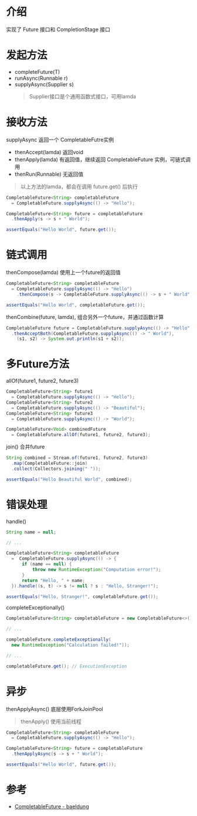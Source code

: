 # 介绍
实现了 Future 接口和 CompletionStage 接口

# 发起方法
- completeFuture(T)
- runAsync(Runnable r)
- supplyAsync(Supplier s)
    > Supplier接口是个通用函数式接口，可用lamda

# 接收方法
supplyAsync 返回一个 CompletableFutre实例

- thenAccept(lamda) 返回void
- thenApply(lamda) 有返回值，继续返回 CompletableFuture 实例，可链式调用
- thenRun(Runnable) 无返回值
> 以上方法的lamda，都会在调用 future.get() 后执行
```java
CompletableFuture<String> completableFuture
  = CompletableFuture.supplyAsync(() -> "Hello");

CompletableFuture<String> future = completableFuture
  .thenApply(s -> s + " World");

assertEquals("Hello World", future.get());
```

# 链式调用
thenCompose(lamda) 使用上一个future的返回值
```java
CompletableFuture<String> completableFuture 
  = CompletableFuture.supplyAsync(() -> "Hello")
    .thenCompose(s -> CompletableFuture.supplyAsync(() -> s + " World"));

assertEquals("Hello World", completableFuture.get());
```

thenCombine(future, lamda), 组合另外一个future，并通过函数计算
```java
CompletableFuture future = CompletableFuture.supplyAsync(() -> "Hello")
  .thenAcceptBoth(CompletableFuture.supplyAsync(() -> " World"),
    (s1, s2) -> System.out.println(s1 + s2));
```

# 多Future方法
allOf(future1, future2, future3)
```java
CompletableFuture<String> future1  
  = CompletableFuture.supplyAsync(() -> "Hello");
CompletableFuture<String> future2  
  = CompletableFuture.supplyAsync(() -> "Beautiful");
CompletableFuture<String> future3  
  = CompletableFuture.supplyAsync(() -> "World");

CompletableFuture<Void> combinedFuture 
  = CompletableFuture.allOf(future1, future2, future3);
```
join() 合并future
```java
String combined = Stream.of(future1, future2, future3)
  .map(CompletableFuture::join)
  .collect(Collectors.joining(" "));

assertEquals("Hello Beautiful World", combined);
```

# 错误处理
handle()
```java
String name = null;

// ...

CompletableFuture<String> completableFuture  
  =  CompletableFuture.supplyAsync(() -> {
      if (name == null) {
          throw new RuntimeException("Computation error!");
      }
      return "Hello, " + name;
  }).handle((s, t) -> s != null ? s : "Hello, Stranger!");

assertEquals("Hello, Stranger!", completableFuture.get());
```

completeExceptionally()
```java
CompletableFuture<String> completableFuture = new CompletableFuture<>();

// ...

completableFuture.completeExceptionally(
  new RuntimeException("Calculation failed!"));

// ...

completableFuture.get(); // ExecutionException
```

# 异步
thenApplyAsync() 底层使用ForkJoinPool
> thenApply() 使用当前线程

```java
CompletableFuture<String> completableFuture  
  = CompletableFuture.supplyAsync(() -> "Hello");

CompletableFuture<String> future = completableFuture
  .thenApplyAsync(s -> s + " World");

assertEquals("Hello World", future.get());
```

# 参考
- [CompletableFuture - baeldung](https://www.baeldung.com/java-completablefuture)